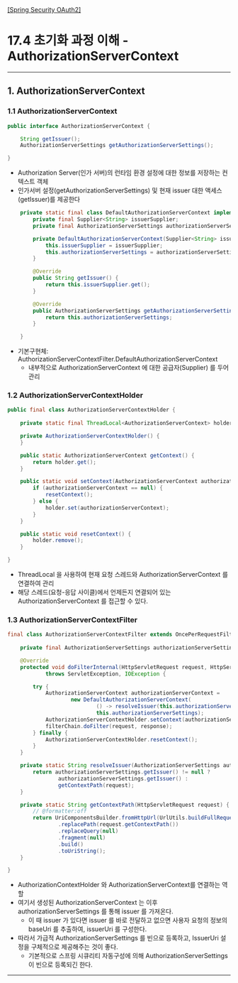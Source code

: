 <nav>
    <a href="../.." target="_blank">[Spring Security OAuth2]</a>
</nav>

# 17.4 초기화 과정 이해 - AuthorizationServerContext

---

## 1. AuthorizationServerContext

### 1.1 AuthorizationServerContext
```java
public interface AuthorizationServerContext {

	String getIssuer();
	AuthorizationServerSettings getAuthorizationServerSettings();

}
```
- Authorization Server(인가 서버)의 런타임 환경 설정에 대한 정보를 저장하는 컨텍스트 객체
- 인가서버 설정(getAuthorizationServerSettings) 및 현재 issuer 대한 액세스(getIssuer)를 제공한다
```java
    private static final class DefaultAuthorizationServerContext implements AuthorizationServerContext {
        private final Supplier<String> issuerSupplier;
        private final AuthorizationServerSettings authorizationServerSettings;

        private DefaultAuthorizationServerContext(Supplier<String> issuerSupplier, AuthorizationServerSettings authorizationServerSettings) {
            this.issuerSupplier = issuerSupplier;
            this.authorizationServerSettings = authorizationServerSettings;
        }

        @Override
        public String getIssuer() {
            return this.issuerSupplier.get();
        }

        @Override
        public AuthorizationServerSettings getAuthorizationServerSettings() {
            return this.authorizationServerSettings;
        }

    }
```
- 기본구현체: AuthorizationServerContextFilter.DefaultAuthorizationServerContext
  - 내부적으로 AuthorizationServerContext 에 대한 공급자(Supplier) 를 두어 관리

### 1.2 AuthorizationServerContextHolder
```java
public final class AuthorizationServerContextHolder {
	
    private static final ThreadLocal<AuthorizationServerContext> holder = new ThreadLocal<>();

	private AuthorizationServerContextHolder() {
	}

	public static AuthorizationServerContext getContext() {
		return holder.get();
	}

	public static void setContext(AuthorizationServerContext authorizationServerContext) {
		if (authorizationServerContext == null) {
			resetContext();
		} else {
			holder.set(authorizationServerContext);
		}
	}

	public static void resetContext() {
		holder.remove();
	}

}
```
- ThreadLocal 을 사용하여 현재 요청 스레드와 AuthorizationServerContext 를 연결하여 관리
- 해당 스레드(요청-응답 사이클)에서 언제든지 연결되어 있는 AuthorizationServerContext 를 접근할 수 있다.


### 1.3 AuthorizationServerContextFilter
````java
final class AuthorizationServerContextFilter extends OncePerRequestFilter {
    
    private final AuthorizationServerSettings authorizationServerSettings;

    @Override
    protected void doFilterInternal(HttpServletRequest request, HttpServletResponse response, FilterChain filterChain)
            throws ServletException, IOException {

        try {
            AuthorizationServerContext authorizationServerContext =
                    new DefaultAuthorizationServerContext(
                            () -> resolveIssuer(this.authorizationServerSettings, request),
                            this.authorizationServerSettings);
            AuthorizationServerContextHolder.setContext(authorizationServerContext);
            filterChain.doFilter(request, response);
        } finally {
            AuthorizationServerContextHolder.resetContext();
        }
    }

    private static String resolveIssuer(AuthorizationServerSettings authorizationServerSettings, HttpServletRequest request) {
        return authorizationServerSettings.getIssuer() != null ?
                authorizationServerSettings.getIssuer() :
                getContextPath(request);
    }

    private static String getContextPath(HttpServletRequest request) {
        // @formatter:off
        return UriComponentsBuilder.fromHttpUrl(UrlUtils.buildFullRequestUrl(request))
                .replacePath(request.getContextPath())
                .replaceQuery(null)
                .fragment(null)
                .build()
                .toUriString();
    }

}
````
- AuthorizationContextHolder 와 AuthorizationServerContext를 연결하는 역할
- 여기서 생성된 AuthorizationServerContext 는 이후 authorizationServerSettings 를 통해 issuer 를 가져온다.
  - 이 때 issuer 가 있다면 issuer 를 바로 전달하고 없으면 사용자 요청의 정보의 baseUri 를 추출하여, issuerUri 를 구성한다.
- 따라서 가급적 AuthorizationServerSettings 를 빈으로 등록하고, IssuerUri 설정을 구체적으로 제공해주는 것이 좋다.
  - 기본적으로 스프링 시큐리티 자동구성에 의해 AuthorizationServerSettings 이 빈으로 등록되긴 한다.

---
